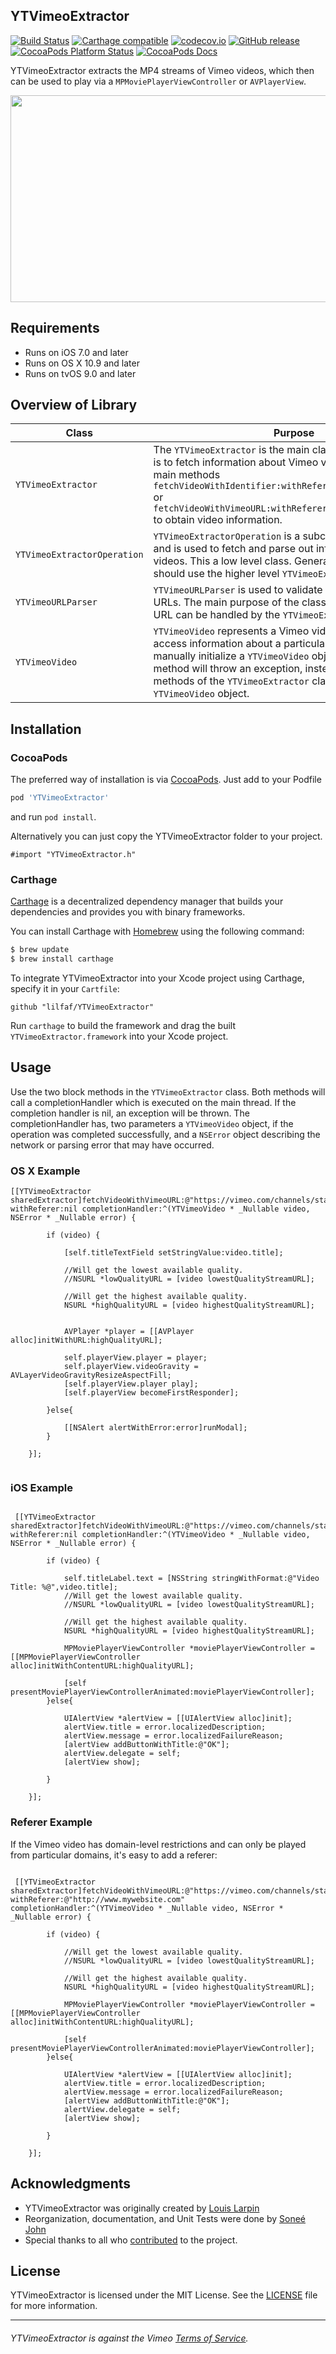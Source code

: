 ## YTVimeoExtractor

[![Build Status](https://travis-ci.org/lilfaf/YTVimeoExtractor.svg?branch=master)](https://travis-ci.org/lilfaf/YTVimeoExtractor)
[![Carthage
compatible](https://img.shields.io/badge/Carthage-compatible-4BC51D.svg?style=flat)](https://github.com/Carthage/Carthage)
[![codecov.io](https://codecov.io/github/lilfaf/YTVimeoExtractor/coverage.svg?branch=development)](https://codecov.io/github/lilfaf/YTVimeoExtractor?branch=development)
[![GitHub release](https://img.shields.io/github/release/lilfaf/YTVimeoExtractor.svg)](https://github.com/lilfaf/YTVimeoExtractor/releases)
[![CocoaPods Platform Status](https://img.shields.io/cocoapods/p/YTVimeoExtractor.svg)](https://github.com/lilfaf/YTVimeoExtractor/releases)
[![CocoaPods Docs](https://img.shields.io/cocoapods/metrics/doc-percent/YTVimeoExtractor.svg)](http://cocoadocs.org/docsets/YTVimeoExtractor/)

YTVimeoExtractor extracts the MP4 streams of Vimeo videos, which then can be used to play via a `MPMoviePlayerViewController` or `AVPlayerView`.

 <img src="Screenshots/iphone_screenshot.PNG" width="600" height="331">

## Requirements
- Runs on iOS 7.0 and later
- Runs on OS X 10.9 and later
- Runs on tvOS 9.0 and later

## Overview of Library

| Class         | Purpose        |
|---------------|----------------|
| `YTVimeoExtractor`  |   The `YTVimeoExtractor` is the main class and its sole purpose is to fetch information about Vimeo videos. Use the two main methods `fetchVideoWithIdentifier:withReferer:completionHandler:` or `fetchVideoWithVimeoURL:withReferer:completionHandler:` to obtain video information.  |
| `YTVimeoExtractorOperation`  |   `YTVimeoExtractorOperation` is a subclass of `NSOperation` and is used to fetch and parse out information about Vimeo videos. This a low level class. Generally speaking, you should use the higher level `YTVimeoExtractor` class.   |
|`YTVimeoURLParser`			    |	`YTVimeoURLParser` is used to validate and parse put Vimeo URLs. The main purpose of the class is to check if a given URL can be handled by the `YTVimeoExtractor` class.|
|`YTVimeoVideo`|  	`YTVimeoVideo` represents a Vimeo video. Use this class to access information about a particular video.  Do not manually initialize a `YTVimeoVideo` object. Using the `-init` method will throw an exception, instead use the two main methods of the `YTVimeoExtractor` class to obtain a `YTVimeoVideo` object. |

## Installation

### CocoaPods

The preferred way of installation is via [CocoaPods](http://cocoapods.org). Just add to your Podfile

```ruby
pod 'YTVimeoExtractor'
```

and run `pod install`.

Alternatively you can just copy the YTVimeoExtractor folder to your project.

```objc
#import "YTVimeoExtractor.h"
```

### Carthage

[Carthage](https://github.com/Carthage/Carthage) is a decentralized dependency
manager that builds your dependencies and provides you with binary frameworks.

You can install Carthage with [Homebrew](http://brew.sh/) using the following
command:

```bash
$ brew update
$ brew install carthage
```

To integrate YTVimeoExtractor into your Xcode project using Carthage, specify it in
your `Cartfile`:

```ogdl
github "lilfaf/YTVimeoExtractor"
```

Run `carthage` to build the framework and drag the built
`YTVimeoExtractor.framework` into your Xcode project.

## Usage

Use the two block methods in the `YTVimeoExtractor` class. Both methods will call a completionHandler which is executed on the main thread. If the completion handler is nil, an exception will be thrown. The completionHandler has, two parameters a `YTVimeoVideo` object, if the operation was completed successfully, and a `NSError` object describing the network or parsing error that may have occurred.

### OS X Example

```objc
[[YTVimeoExtractor sharedExtractor]fetchVideoWithVimeoURL:@"https://vimeo.com/channels/staffpicks/147876560" withReferer:nil completionHandler:^(YTVimeoVideo * _Nullable video, NSError * _Nullable error) {
        
        if (video) {
            
            [self.titleTextField setStringValue:video.title];
            
            //Will get the lowest available quality.
            //NSURL *lowQualityURL = [video lowestQualityStreamURL];
            
            //Will get the highest available quality.
            NSURL *highQualityURL = [video highestQualityStreamURL];
            
            
            AVPlayer *player = [[AVPlayer alloc]initWithURL:highQualityURL];
    
            self.playerView.player = player;
            self.playerView.videoGravity = AVLayerVideoGravityResizeAspectFill;
            [self.playerView.player play];
            [self.playerView becomeFirstResponder];
        
        }else{
            
            [[NSAlert alertWithError:error]runModal];
        }
        
    }];


```

### iOS Example

```objc

 [[YTVimeoExtractor sharedExtractor]fetchVideoWithVimeoURL:@"https://vimeo.com/channels/staffpicks/147876560" withReferer:nil completionHandler:^(YTVimeoVideo * _Nullable video, NSError * _Nullable error) {
        
        if (video) {
            
            self.titleLabel.text = [NSString stringWithFormat:@"Video Title: %@",video.title];
            //Will get the lowest available quality.
            //NSURL *lowQualityURL = [video lowestQualityStreamURL];
            
            //Will get the highest available quality.
            NSURL *highQualityURL = [video highestQualityStreamURL];
            
            MPMoviePlayerViewController *moviePlayerViewController = [[MPMoviePlayerViewController alloc]initWithContentURL:highQualityURL];

            [self presentMoviePlayerViewControllerAnimated:moviePlayerViewController];
        }else{
           
            UIAlertView *alertView = [[UIAlertView alloc]init];
            alertView.title = error.localizedDescription;
            alertView.message = error.localizedFailureReason;
            [alertView addButtonWithTitle:@"OK"];
            alertView.delegate = self;
            [alertView show];
            
        }
        
    }];
 ```
 
### Referer Example
If the Vimeo video has domain-level restrictions and can only be played from particular domains, it's easy to add a referer:

```objc

 [[YTVimeoExtractor sharedExtractor]fetchVideoWithVimeoURL:@"https://vimeo.com/channels/staffpicks/147876560" withReferer:@"http://www.mywebsite.com" completionHandler:^(YTVimeoVideo * _Nullable video, NSError * _Nullable error) {
        
        if (video) {
            
            //Will get the lowest available quality.
            //NSURL *lowQualityURL = [video lowestQualityStreamURL];
            
            //Will get the highest available quality.
            NSURL *highQualityURL = [video highestQualityStreamURL];
            
            MPMoviePlayerViewController *moviePlayerViewController = [[MPMoviePlayerViewController alloc]initWithContentURL:highQualityURL];
         
            [self presentMoviePlayerViewControllerAnimated:moviePlayerViewController];
        }else{
           
            UIAlertView *alertView = [[UIAlertView alloc]init];
            alertView.title = error.localizedDescription;
            alertView.message = error.localizedFailureReason;
            [alertView addButtonWithTitle:@"OK"];
            alertView.delegate = self;
            [alertView show];
            
        }
        
    }];
 ```
 
## Acknowledgments

* YTVimeoExtractor was originally created by [Louis Larpin](https://github.com/lilfaf)
* Reorganization, documentation, and Unit Tests were done by [Soneé John](https://github.com/SoneeJohn)
* Special thanks to all who [contributed](https://github.com/lilfaf/YTVimeoExtractor/graphs/contributors) to the project.

## License

YTVimeoExtractor is licensed under the MIT License. See the [LICENSE](LICENSE) file for more information.

--------
###### YTVimeoExtractor is against the Vimeo [Terms of Service](https://vimeo.com/terms). 
